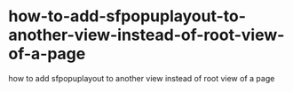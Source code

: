 # how-to-add-sfpopuplayout-to-another-view-instead-of-root-view-of-a-page
how to add sfpopuplayout to another view instead of root view of a page
